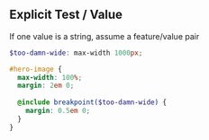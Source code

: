 ## Explicit Test / Value

If one value is a string, assume a feature/value pair

```scss
$too-damn-wide: max-width 1000px;

#hero-image {
  max-width: 100%;
  margin: 2em 0;
  
  @include breakpoint($too-damn-wide) {
    margin: 0.5em 0;
  }
}
```
